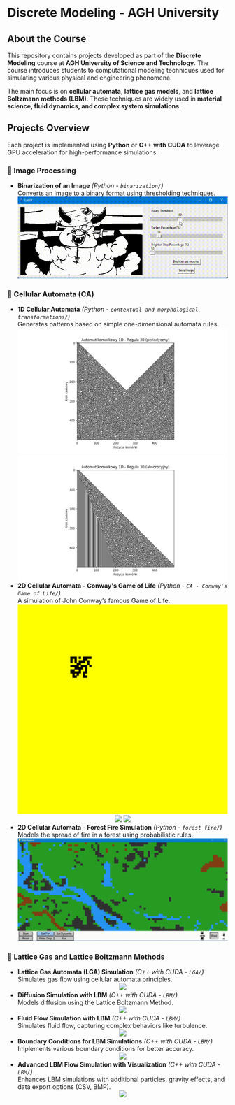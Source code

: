 # Discrete Modeling - AGH University

## About the Course  
This repository contains projects developed as part of the **Discrete Modeling** course at **AGH University of Science and Technology**. The course introduces students to computational modeling techniques used for simulating various physical and engineering phenomena.  

The main focus is on **cellular automata**, **lattice gas models**, and **lattice Boltzmann methods (LBM)**. These techniques are widely used in **material science, fluid dynamics, and complex system simulations**.  

## Projects Overview  

Each project is implemented using **Python** or **C++ with CUDA** to leverage GPU acceleration for high-performance simulations.

### 🔹 Image Processing
- **Binarization of an Image** *(Python - `binarization/`)*  
  Converts an image to a binary format using thresholding techniques.  
  <div align="center">
      <img src="media/binarization.gif">
  </div>  

### 🔹 Cellular Automata (CA)
- **1D Cellular Automata** *(Python - `contextual and morphological transformations/`)*  
  Generates patterns based on simple one-dimensional automata rules.  
  <div align="center">
      <img src="media/1d1.png">
      <img src="media/1d2.png">
  </div>  
- **2D Cellular Automata - Conway's Game of Life** *(Python - `CA - Conway's Game of Life/`)*  
  A simulation of John Conway’s famous Game of Life.  
  <div align="center">
      <img src="media/RANDOM_1.gif" width="500">
      <img src="media/RANDOM_2.gif" width="500">
      <img src="media/GLIDER_GUN_REFLECTING_5000.gif" width="500">
  </div>  
- **2D Cellular Automata - Forest Fire Simulation** *(Python - `forest fire/`)*  
  Models the spread of fire in a forest using probabilistic rules.  
  <div align="center">
      <img src="media/forest.gif">
  </div>  

### 🔹 Lattice Gas and Lattice Boltzmann Methods
- **Lattice Gas Automata (LGA) Simulation** *(C++ with CUDA - `LGA/`)*  
  Simulates gas flow using cellular automata principles.  
  <div align="center">
      <img src="media/LGA.gif">
  </div>  
- **Diffusion Simulation with LBM** *(C++ with CUDA - `LBM/`)*  
  Models diffusion using the Lattice Boltzmann Method.  
  <div align="center">
      <img src="media/LBM_diffusion.gif">
  </div>  
- **Fluid Flow Simulation with LBM** *(C++ with CUDA - `LBM/`)*  
  Simulates fluid flow, capturing complex behaviors like turbulence.  
  <div align="center">
      <img src="media/lbm_fluid_flow.gif">
  </div>  
- **Boundary Conditions for LBM Simulations** *(C++ with CUDA - `LBM/`)*  
  Implements various boundary conditions for better accuracy.  
  <div align="center">
      <img src="media/lbm_bc.gif">
  </div>  
- **Advanced LBM Flow Simulation with Visualization** *(C++ with CUDA - `LBM/`)*  
  Enhances LBM simulations with additional particles, gravity effects, and data export options (CSV, BMP).  
  <div align="center">
      <img src="media/particles.gif">
  </div>  
